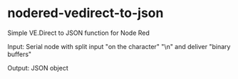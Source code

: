 # nodered-vedirect-to-json
Simple VE.Direct to JSON function for Node Red

Input:
  Serial node with split input "on the character" "\n" and deliver "binary buffers"

Output:
  JSON object
